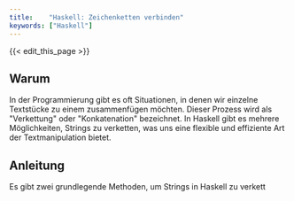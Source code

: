 ```yaml
---
title:    "Haskell: Zeichenketten verbinden"
keywords: ["Haskell"]
---
```


{{< edit_this_page >}}

## Warum

In der Programmierung gibt es oft Situationen, in denen wir einzelne Textstücke zu einem zusammenfügen möchten. Dieser Prozess wird als "Verkettung" oder "Konkatenation" bezeichnet. In Haskell gibt es mehrere Möglichkeiten, Strings zu verketten, was uns eine flexible und effiziente Art der Textmanipulation bietet.

## Anleitung

Es gibt zwei grundlegende Methoden, um Strings in Haskell zu verkett